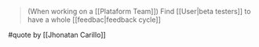 >  (When working on a [[Plataform Team]]) Find [[User|beta testers]] to have a whole [[feedbac|feedback cycle]]

#quote by [[Jhonatan Carillo]]